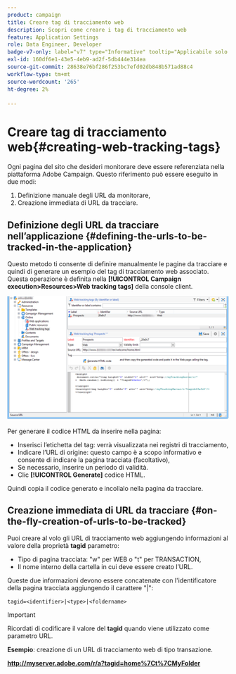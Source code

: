 ```yaml
---
product: campaign
title: Creare tag di tracciamento web
description: Scopri come creare i tag di tracciamento web
feature: Application Settings
role: Data Engineer, Developer
badge-v7-only: label="v7" type="Informative" tooltip="Applicabile solo a Campaign Classic v7"
exl-id: 160df6e1-43e5-4eb9-ad2f-5db444e314ea
source-git-commit: 28638e76bf286f253bc7efd02db848b571ad88c4
workflow-type: tm+mt
source-wordcount: '265'
ht-degree: 2%

---
```


# Creare tag di tracciamento web{#creating-web-tracking-tags}

Ogni pagina del sito che desideri monitorare deve essere referenziata nella piattaforma Adobe Campaign. Questo riferimento può essere eseguito in due modi:

1. Definizione manuale degli URL da monitorare,
1. Creazione immediata di URL da tracciare.

## Definizione degli URL da tracciare nell’applicazione {#defining-the-urls-to-be-tracked-in-the-application}

Questo metodo ti consente di definire manualmente le pagine da tracciare e quindi di generare un esempio del tag di tracciamento web associato. Questa operazione è definita nella **[!UICONTROL Campaign execution>Resources>Web tracking tags]** della console client.

![](assets/d_ncs_integration_webtracking_screen.png)

Per generare il codice HTML da inserire nella pagina:

* Inserisci l’etichetta del tag: verrà visualizzata nei registri di tracciamento,
* Indicare l’URL di origine: questo campo è a scopo informativo e consente di indicare la pagina tracciata (facoltativo),
* Se necessario, inserire un periodo di validità.
* Clic **[!UICONTROL Generate]** codice HTML.

Quindi copia il codice generato e incollalo nella pagina da tracciare.

## Creazione immediata di URL da tracciare {#on-the-fly-creation-of-urls-to-be-tracked}

Puoi creare al volo gli URL di tracciamento web aggiungendo informazioni al valore della proprietà **tagid** parametro:

* Tipo di pagina tracciata: &quot;w&quot; per WEB o &quot;t&quot; per TRANSACTION,
* Il nome interno della cartella in cui deve essere creato l’URL.

Queste due informazioni devono essere concatenate con l&#39;identificatore della pagina tracciata aggiungendo il carattere &quot;|&quot;:

```
tagid=<identifier>|<type>|<foldername>
```

>[!IMPORTANT]
>
>Ricordati di codificare il valore del **tagid** quando viene utilizzato come parametro URL.

**Esempio**: creazione di un URL di tracciamento web di tipo transazione.

**http://myserver.adobe.com/r/a?tagid=home%7Ct%7CMyFolder**
